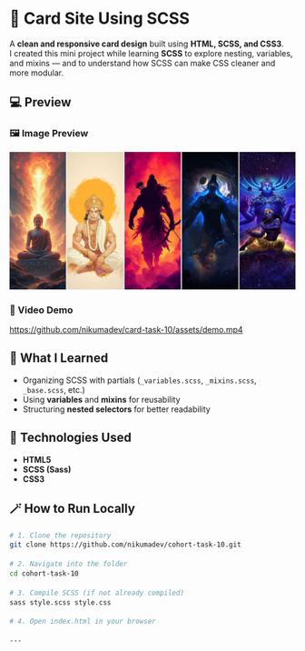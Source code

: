 # 🎴 Card Site Using SCSS

A **clean and responsive card design** built using **HTML, SCSS, and CSS3**.  
I created this mini project while learning **SCSS** to explore nesting, variables, and mixins — and to understand how SCSS can make CSS cleaner and more modular.

## 💻 Preview

### 🖼️ Image Preview

![Card Site](./assets/preview.png)

### 🎥 Video Demo

https://github.com/nikumadev/card-task-10/assets/demo.mp4

## 🧠 What I Learned

- Organizing SCSS with partials (`_variables.scss`, `_mixins.scss`, `_base.scss`, etc.)
- Using **variables** and **mixins** for reusability
- Structuring **nested selectors** for better readability

## 🚀 Technologies Used

- **HTML5**
- **SCSS (Sass)**
- **CSS3**

## 🪄 How to Run Locally

```bash
# 1. Clone the repository
git clone https://github.com/nikumadev/cohort-task-10.git

# 2. Navigate into the folder
cd cohort-task-10

# 3. Compile SCSS (if not already compiled)
sass style.scss style.css

# 4. Open index.html in your browser

---
```
